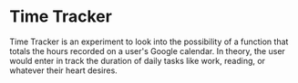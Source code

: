 # Time Tracker

Time Tracker is an experiment to look into the possibility of a function that totals the hours recorded on a user's Google calendar. In theory, the user would enter in track the duration of daily tasks like work, reading, or whatever their heart desires.
